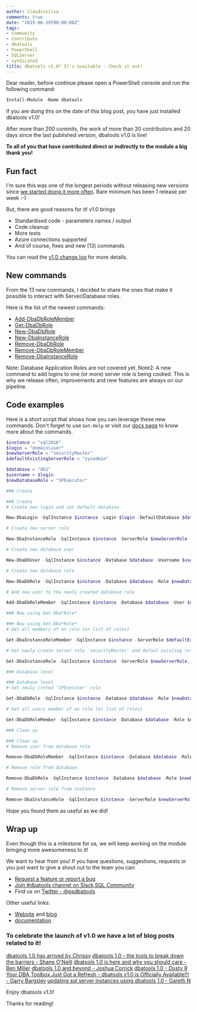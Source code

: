 ```yaml
---
author: claudiosilva
comments: true
date: "2019-06-19T00:00:00Z"
tags:
- community
- Contribute
- dbatools
- PowerShell
- SQLServer
- syndicated
title: dbatools v1.0? It's available - Check it out!
---
```

Dear reader, before continue please open a PowerShell console and run the following command:

``` powershell
Install-Module -Name dbatools
```

If you are doing this on the date of this blog post, you have just installed dbatools v1.0!

After more than 200 commits, the work of more than 20 contributors and 20 days since the last published version, dbatools v1.0 is live!

**To all of you that have contributed direct or indirectly to the module a big thank you!**

## Fun fact

I'm sure this was one of the longest periods without releasing new versions since [we started doing it more often](https://dbatools.io/devops/).
Bare minimum has been 1 release per week :-)

But, there are good reasons for it! v1.0 brings

- Standardised code - parameters names / output
- Code cleanup
- More tests
- Azure connections supported
- And of course, fixes and new (13) commands.

You can read the [v1.0 change log](https://github.com/sqlcollaborative/dbatools/blob/prerelease/changelog.md) for more details.

## New commands

From the 13 new commands, I decided to share the ones that make it possible to interact with Server/Database roles.

Here is the list of the newest commands:

- [Add-DbaDbRoleMember](https://dbatools.io/Add-DbaDbRoleMember)
- [Get-DbaDbRole](https://dbatools.io/Get-DbaDbRole)
- [New-DbaDbRole](https://dbatools.io/New-DbaDbRole)
- [New-DbaInstanceRole](https://dbatools.io/New-DbaInstanceRole)
- [Remove-DbaDbRole](https://dbatools.io/Remove-DbaDbRole)
- [Remove-DbaDbRoleMember](https://dbatools.io/Remove-DbaDbRoleMember)
- [Remove-DbaInstanceRole](https://dbatools.io/Remove-DbaInstanceRole)

Note: Database Application Roles are not covered yet.
Note2: A new command to add logins to one (or more) server role is being cooked.
This is why we release often, improvements and new features are always on our pipeline.

## Code examples

Here is a short script that shows how you can leverage these new commands.
Don't forget to use `Get-Help` or visit our [docs page](https://docs.dbatools.io) to know more about the commands.

``` powershell
$instance = "sql2016"
$login = "domain\user"
$newServerRole = "securityMaster"
$defaultExistingServerRole = "sysadmin"

$database = "db1"
$username = $login
$newDatabaseRole = "SPExecutor"

### Create

### Create
# Create new login and set default database

New-DbaLogin -SqlInstance $instance -Login $login -DefaultDatabase $database

# Create new server role

New-DbaInstanceRole -SqlInstance $instance -ServerRole $newServerRole

# Create new database user

New-DbaDbUser -SqlInstance $instance -Database $database -Username $username -Login $login

# Create new database role

New-DbaDbRole -SqlInstance $instance -Database $database -Role $newDatabaseRole

# Add new user to the newly created database role

Add-DbaDbRoleMember -SqlInstance $instance -Database $database -User $username -Role $newDatabaseRole

### Now using Get-Dba*Role*

### Now using Get-Dba*Role*
# Get all members of an role (or list of roles)

Get-DbaInstanceRoleMember -SqlInstance $instance -ServerRole $defaultExistingServerRole | Format-Table -AutoSize

# Get newly create server role 'securityMaster' and defaul existing role 'sysadmin'

Get-DbaInstanceRole -SqlInstance $instance -ServerRole $newServerRole, $defaultExistingServerRole

### Database level

### Database level
# Get newly creted 'SPExecuter' role

Get-DbaDbRole -SqlInstance $instance -Database $database -Role $newDatabaseRole

# Get all users member of an role (or list of roles)

Get-DbaDbRoleMember -SqlInstance $instance -Database $database -Role $newDatabaseRole

### Clean up

### Clean up
# Remove user from database role

Remove-DbaDbRoleMember -SqlInstance $instance -Database $database -Role $newDatabaseRole -User $username

# Remove role from database

Remove-DbaDbRole -SqlInstance $instance -Database $database -Role $newDatabaseRole

# Remove server role from instance

Remove-DbaInstanceRole -SqlInstance $instance -ServerRole $newServerRole
```

Hope you found them as useful as we did!

## Wrap up

Even though this is a milestone for us, we will keep working on the module bringing more awesomeness to it!

We want to hear from you!
If you have questions, suggestions, requests or you just want to give a shout out to the team you can:

- [Request a feature or report a bug](http://dbatools.io/issues)
- [Join #dbatools channel on Slack SQL Community](https://dbatools.io/slack/)
- Find us on [Twitter - @psdbatools](https://twitter.com/psdbatools)

Other useful links:

- [Website](https://dbatools.io) and [blog](https://dbatools.io/blog/)
- [documentation](https://docs.dbatools.io)

### To celebrate the launch of v1.0 we have a lot of blog posts related to it!

[dbatools 1.0 has arrived by Chrissy](https://dbatools.io/dbatools10)
[dbatools 1.0 - the tools to break down the barriers - Shane O'Neill](https://nocolumnname.blog/?p=9452)
[dbatools 1.0 is here and why you should care - Ben Miller](https://dbaduck.com/2019/06/18/dbatools-1-0-is-here-and-why-you-should-care/)
[dbatools 1.0 and beyond - Joshua Corrick](https://corrick.io/blog/dbatools-to-v1-0-and-beyond)
[dbatools 1.0 - Dusty R](https://nakedpowershell.blogspot.com/2019/06/dbatools-10.html)
[Your DBA Toolbox Just Got a Refresh - dbatools v1.0 is Officially Available!!! - Garry Bargsley](https://wp.me/p8gE30-br)
[updating sql server instances using dbatools 1.0 - Gareth N](https://ifexists.blog/updating-sql-server-instances-using-powershell/)

Enjoy dbatools v1.0!

Thanks for reading!
